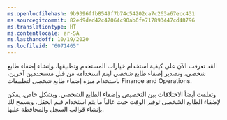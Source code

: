 ```yaml
---
ms.openlocfilehash: 9b9396ffb8549f7b74c54202ca7c263a67ecc431
ms.sourcegitcommit: 82ed9ded42c47064c90ab6fe717893447cd48796
ms.translationtype: HT
ms.contentlocale: ar-SA
ms.lasthandoff: 10/19/2020
ms.locfileid: "6071465"
---
```

لقد تعرفت الآن على كيفية استخدام خيارات المستخدم وتطبيقها، وإنشاء إضفاء طابع شخصي، وتصدير إضفاء طابع شخصي ليتم استخدامه من قبل مستخدمين آخرين، باستخدام ميزة إضفاء طابع شخصي لتطبيقات Finance and Operations.

وتعلمت أيضاً الاختلافات بين التخصيص وإضفاء الطابع الشخصي. وبشكل خاص، يمكن لإضفاء الطابع الشخصي توفير الوقت حيث غالباً ما يتم استخدام قيم الحقل، ويسمح لك بإنشاء قوالب السجل والمحافظة عليها.
